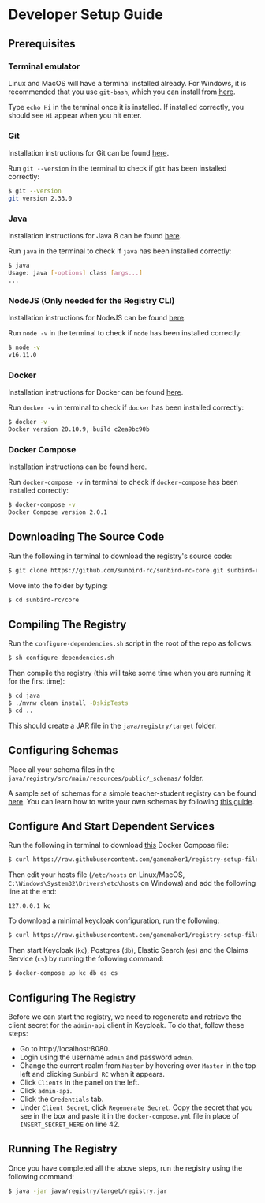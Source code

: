 # Developer Setup Guide

## Prerequisites

### Terminal emulator

Linux and MacOS will have a terminal installed already. For Windows, it is
recommended that you use `git-bash`, which you can install from
[here](https://git-scm.com/download/win).

Type `echo Hi` in the terminal once it is installed. If installed correctly, you
should see `Hi` appear when you hit enter.

### Git

Installation instructions for Git can be found
[here](https://github.com/git-guides/install-git).

Run `git --version` in the terminal to check if `git` has been installed
correctly:

```sh
$ git --version
git version 2.33.0
```

### Java

Installation instructions for Java 8 can be found
[here](https://docs.oracle.comjavase/8/docs/technotes/guides/install/install_overview.html).

Run `java` in the terminal to check if `java` has been installed correctly:

```sh
$ java
Usage: java [-options] class [args...]
...
```

### NodeJS (Only needed for the Registry CLI)

Installation instructions for NodeJS can be found
[here](https://nodejs.org/en/download/package-manager/).

Run `node -v` in the terminal to check if `node` has been installed correctly:

```sh
$ node -v
v16.11.0
```

### Docker

Installation instructions for Docker can be found
[here](https://docs.docker.com/engine/install/).

Run `docker -v` in terminal to check if `docker` has been installed correctly:

```sh
$ docker -v
Docker version 20.10.9, build c2ea9bc90b
```

### Docker Compose

Installation instructions can be found
[here](https://docs.docker.com/engine/install/).

Run `docker-compose -v` in terminal to check if `docker-compose` has been
installed correctly:

```sh
$ docker-compose -v
Docker Compose version 2.0.1
```

## Downloading The Source Code

Run the following in terminal to download the registry's source code:

```sh
$ git clone https://github.com/sunbird-rc/sunbird-rc-core.git sunbird-rc/core
```

Move into the folder by typing:

```sh
$ cd sunbird-rc/core
```

## Compiling The Registry

Run the `configure-dependencies.sh` script in the root of the repo as follows:

```sh
$ sh configure-dependencies.sh
```

Then compile the registry (this will take some time when you are running it for
the first time):

```sh
$ cd java
$ ./mvnw clean install -DskipTests
$ cd ..
```

This should create a JAR file in the `java/registry/target` folder.

## Configuring Schemas

Place all your schema files in the
`java/registry/src/main/resources/public/_schemas/` folder.

A sample set of schemas for a simple teacher-student registry can be found
[here](https://github.com/gamemaker1/registry-setup-files/tree/main/schemas/).
You can learn how to write your own schemas by following
[this guide](schema-declaration.md).

## Configure And Start Dependent Services

Run the following in terminal to download
[this](https://github.com/gamemaker1/registry-setup-files/blob/main/docker-compose.yaml)
Docker Compose file:

```sh
$ curl https://raw.githubusercontent.com/gamemaker1/registry-setup-files/main/docker-compose.yaml > docker-compose.yml
```

Then edit your hosts file (`/etc/hosts` on Linux/MacOS,
`C:\Windows\System32\Drivers\etc\hosts` on Windows) and add the following line
at the end:

```
127.0.0.1 kc
```

To download a minimal keycloak configuration, run the following:

```sh
$ curl https://raw.githubusercontent.com/gamemaker1/registry-setup-files/main/imports/realm-export.json > import/realm-export.json
```

Then start Keycloak (`kc`), Postgres (`db`), Elastic Search (`es`) and the
Claims Service (`cs`) by running the following command:

```sh
$ docker-compose up kc db es cs
```

## Configuring The Registry

Before we can start the registry, we need to regenerate and retrieve the client
secret for the `admin-api` client in Keycloak. To do that, follow these steps:

- Go to http://localhost:8080.
- Login using the username `admin` and password `admin`.
- Change the current realm from `Master` by hovering over `Master` in the top
  left and clicking `Sunbird RC` when it appears.
- Click `Clients` in the panel on the left.
- Click `admin-api`.
- Click the `Credentials` tab.
- Under `Client Secret`, click `Regenerate Secret`. Copy the secret that you see
  in the box and paste it in the `docker-compose.yml` file in place of
  `INSERT_SECRET_HERE` on line 42.

## Running The Registry

Once you have completed all the above steps, run the registry using the
following command:

```sh
$ java -jar java/registry/target/registry.jar
```
